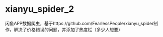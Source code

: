 # xianyu_spider_2
闲鱼APP数据爬虫，基于https://github.com/FearlessPeople/xianyu_spider制作，解决了价格错误的问题，并添加了热度栏（多少人想要）
